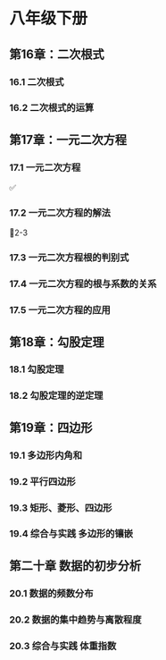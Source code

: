 # 八年级下册

## 第16章：二次根式

### 16.1 二次根式

### 16.2 二次根式的运算

## 第17章：一元二次方程

### 17.1 一元二次方程

✅

### 17.2 一元二次方程的解法

📌2-3

### 17.3 一元二次方程根的判别式

### 17.4 一元二次方程的根与系数的关系

### 17.5 一元二次方程的应用

## 第18章：勾股定理

### 18.1 勾股定理

### 18.2 勾股定理的逆定理

## 第19章：四边形

### 19.1 多边形内角和

### 19.2 平行四边形

### 19.3 矩形、菱形、四边形

### 19.4 综合与实践 多边形的镶嵌

## 第二十章 数据的初步分析

### 20.1 数据的频数分布

### 20.2 数据的集中趋势与离散程度

### 20.3 综合与实践 体重指数
